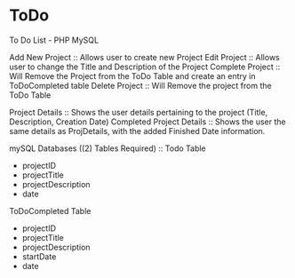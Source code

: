 # ToDo
To Do List - PHP MySQL

Add New Project :: Allows user to create new Project
Edit Project :: Allows user to change the Title and Description of the Project
Complete Project :: Will Remove the Project from the ToDo Table and create an entry in ToDoCompleted table
Delete Project :: Will Remove the project from the ToDo Table

Project Details :: Shows the user details pertaining to the project (Title, Description, Creation Date)
Completed Project Details :: Shows the user the same details as ProjDetails, with the added Finished Date information.

mySQL Databases ((2) Tables Required) ::
Todo Table
  - projectID
  - projectTitle
  - projectDescription
  - date
  
ToDoCompleted Table
  - projectID
  - projectTitle
  - projectDescription
  - startDate
  - date
